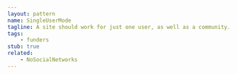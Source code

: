 ```yaml
---
layout: pattern
name: SingleUserMode
tagline: A site should work for just one user, as well as a community.
tags:
    - funders
stub: true
related:
    - NoSocialNetworks
---
```

